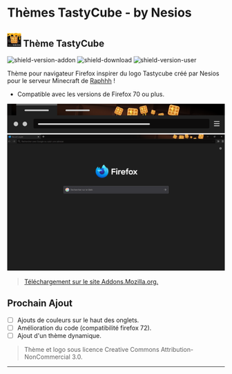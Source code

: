 # Thèmes TastyCube - by Nesios

## ![icon](/mozTheme-Tastycube/icons/icon32.png) Thème TastyCube

![shield-version-addon](https://img.shields.io/amo/v/tastycube)
![shield-download](https://img.shields.io/amo/dw/tastycube)
![shield-version-user](https://img.shields.io/amo/users/tastycube)

Thème pour navigateur Firefox inspirer du logo Tastycube créé par Nesios pour le serveur Minecraft de [Raphhh](https://www.twitch.tv/raphhh/) !

- Compatible avec les versions de Firefox 70 ou plus.

![image du theme](/screenshot/Tastycube_screenshot.png)
![image du theme](/screenshot/screenshot.png)

> [Téléchargement  sur le site Addons.Mozilla.org.](https://addons.mozilla.org/fr/firefox/addon/tastycube/)

## Prochain Ajout

- [ ] Ajouts de couleurs sur le haut des onglets.
- [ ] Amélioration du code (compatibilité firefox 72).
- [ ] Ajout d'un thème dynamique.

> Thème et logo sous licence Creative Commons Attribution-NonCommercial 3.0.
---
